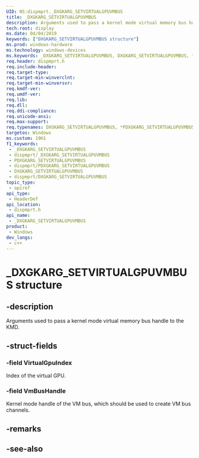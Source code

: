 ```yaml
---
UID: NS:dispmprt._DXGKARG_SETVIRTUALGPUVMBUS
title: _DXGKARG_SETVIRTUALGPUVMBUS
description: Arguments used to pass a kernel mode virtual memory bus handle to the KMD.
tech.root: display
ms.date: 04/04/2019
keywords: ["DXGKARG_SETVIRTUALGPUVMBUS structure"]
ms.prod: windows-hardware
ms.technology: windows-devices
ms.keywords: _DXGKARG_SETVIRTUALGPUVMBUS, DXGKARG_SETVIRTUALGPUVMBUS, *PDXGKARG_SETVIRTUALGPUVMBUS,
req.header: dispmprt.h
req.include-header: 
req.target-type: 
req.target-min-winverclnt: 
req.target-min-winversvr: 
req.kmdf-ver: 
req.umdf-ver: 
req.lib: 
req.dll: 
req.ddi-compliance: 
req.unicode-ansi: 
req.max-support: 
req.typenames: DXGKARG_SETVIRTUALGPUVMBUS, *PDXGKARG_SETVIRTUALGPUVMBUS
targetos: Windows
ms.custom: 19H1
f1_keywords:
 - _DXGKARG_SETVIRTUALGPUVMBUS
 - dispmprt/_DXGKARG_SETVIRTUALGPUVMBUS
 - PDXGKARG_SETVIRTUALGPUVMBUS
 - dispmprt/PDXGKARG_SETVIRTUALGPUVMBUS
 - DXGKARG_SETVIRTUALGPUVMBUS
 - dispmprt/DXGKARG_SETVIRTUALGPUVMBUS
topic_type:
 - apiref
api_type:
 - HeaderDef
api_location:
 - dispmprt.h
api_name:
 - _DXGKARG_SETVIRTUALGPUVMBUS
product:
 - Windows
dev_langs:
 - c++
---
```


# _DXGKARG_SETVIRTUALGPUVMBUS structure


## -description

Arguments used to pass a kernel mode virtual memory bus handle to the KMD.

## -struct-fields

### -field VirtualGpuIndex

Index of the virtual GPU.

### -field VmBusHandle

 
Kernel mode handle of the VM bus, which should be used to create VM bus channels.

## -remarks

## -see-also

